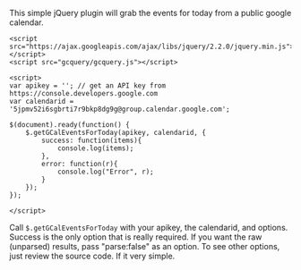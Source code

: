This simple jQuery plugin will grab the events for today from a public google calendar.

```
<script src="https://ajax.googleapis.com/ajax/libs/jquery/2.2.0/jquery.min.js"></script>
<script src="gcquery/gcquery.js"></script>

<script>
var apikey = ''; // get an API key from https://console.developers.google.com
var calendarid = '5jpmv52i6sgbrti7r9bkp8dg9g@group.calendar.google.com';

$(document).ready(function() {
	$.getGCalEventsForToday(apikey, calendarid, {
		success: function(items){
			console.log(items);
		},
		error: function(r){
			console.log("Error", r);
		}
	});
});

</script>

```

Call `$.getGCalEventsForToday` with your apikey, the calendarid, and options. Success is the only option
that is really required. If you want the raw (unparsed) results, pass "parse:false" as an option. To see
other options, just review the source code. If it very simple.


